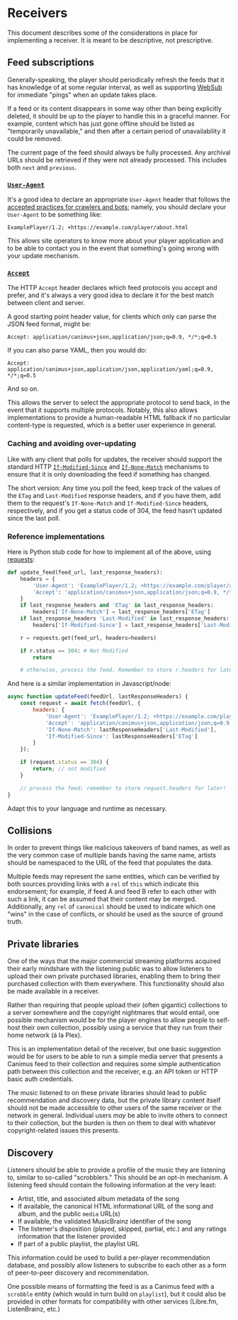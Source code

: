 # Receivers

This document describes some of the considerations in place for implementing a receiver. It is meant to be descriptive, not prescriptive.

## Feed subscriptions

Generally-speaking, the player should periodically refresh the feeds that it has knowledge of at some regular interval, as well as supporting [WebSub](https://en.wikipedia.org/wiki/WebSub) for immediate "pings" when an update takes place.

If a feed or its content disappears in some way other than being explicitly deleted, it should be up to the player to handle this in a graceful manner. For example, content which has just gone offline should be listed as "temporarily unavailable," and then after a certain period of unavailability it could be removed.

The current page of the feed should always be fully processed. Any archival URLs should be retrieved if they were not already processed. This includes both `next` and `previous`.

### [`User-Agent`](https://developer.mozilla.org/en-US/docs/Web/HTTP/Reference/Headers/User-Agent)

It's a good idea to declare an appropriate `User-Agent` header that follows the [accepted practices for crawlers and bots](https://developer.mozilla.org/en-US/docs/Web/HTTP/Reference/Headers/User-Agent#crawler_and_bot_ua_strings); namely, you should declare your `User-Agent` to be something like:

    ExamplePlayer/1.2; +https://example.com/player/about.html

This allows site operators to know more about your player application and to be able to contact you in the event that something's going wrong with your update mechanism.

### [`Accept`](https://developer.mozilla.org/en-US/docs/Web/HTTP/Reference/Headers/Accept)

The HTTP `Accept` header declares which feed protocols you accept and prefer, and it's always a very good idea to declare it for the best match between client and server.

A good starting point header value, for clients which only can parse the JSON feed format, might be:

    Accept: application/canimus+json,application/json;q=0.9, */*;q=0.5

If you can also parse YAML, then you would do:

    Accept: application/canimus+json,application/json,application/yaml;q=0.9, */*;q=0.5

And so on.

This allows the server to select the appropriate protocol to send back, in the event that it supports multiple protocols. Notably, this also allows implementations to provide a human-readable HTML fallback if no particular content-type is requested, which is a better user experience in general.

### Caching and avoiding over-updating

Like with any client that polls for updates, the receiver should support the standard HTTP [`If-Modified-Since`](https://developer.mozilla.org/en-US/docs/Web/HTTP/Reference/Headers/If-Modified-Since) and [`If-None-Match`](https://developer.mozilla.org/en-US/docs/Web/HTTP/Reference/Headers/If-None-Match) mechanisms to ensure that it is only downloading the feed if something has changed.

The short version: Any time you poll the feed, keep track of the values of the `ETag` and `Last-Modified` response headers, and if you have them, add them to the request's `If-None-Match` and `If-Modified-Since` headers, respectively, and if you get a status code of 304, the feed hasn't updated since the last poll.

### Reference implementations

Here is Python stub code for how to implement all of the above, using [requests](https://requests.readthedocs.io/):

```python
def update_feed(feed_url, last_response_headers):
    headers = {
        'User-Agent': 'ExamplePlayer/1.2; +https://example.com/player/about.html',
        'Accept': 'application/canimus+json,application/json;q=0.9, */*;q=0.5'
    }
    if last_response_headers and 'ETag' in last_response_headers:
        headers['If-None-Match'] = last_response_headers['ETag']
    if last_response_headers 'Last-Modified' in last_response_headers:
        headers['If-Modified-Since'] = last_response_headers['Last-Modified']

    r = requests.get(feed_url, headers=headers)

    if r.status == 304: # Not Modified
        return

    # otherwise, process the feed. Remember to store r.headers for later!
```

And here is a similar implementation in Javascript/node:

```javascript
async function updateFeed(feedUrl, lastResponseHeaders) {
    const request = await fetch(feedUrl, {
        headers: {
            'User-Agent': 'ExamplePlayer/1.2; +https://example.com/player/about.html',
            'Accept': 'application/canimus+json,application/json;q=0.9, */*;q=0.5'
            'If-None-Match': lastResponseHeaders['Last-Modified'],
            'If-Modified-Since': lastResponseHeaders['ETag']
        }
    });

    if (request.status == 304) {
        return; // not modified
    }

    // process the feed; remember to store request.headers for later!
}
```

Adapt this to your language and runtime as necessary.

## Collisions

In order to prevent things like malicious takeovers of band names, as well as the very common case of multiple bands having the same name, artists should be namespaced to the URL of the feed that populates the data.

Multiple feeds may represent the same entities, which can be verified by both sources providing links with a `rel` of `this` which indicate this endorsement; for example, if feed A and feed B refer to each other with such a link, it can be assumed that their content may be merged. Additionally, any `rel` of `canonical` should be used to indicate which one "wins" in the case of conflicts, or should be used as the source of ground truth.

## Private libraries

One of the ways that the major commercial streaming platforms acquired their early mindshare with the listening public was to allow listeners to upload their own private purchased libraries, enabling them to bring their purchased collection with them everywhere. This functionality should also be made available in a receiver.

Rather than requiring that people upload their (often gigantic) collections to a server somewhere and the copyright nightmares that would entail, one possible mechanism would be for the player engines to allow people to self-host their own collection, possibly using a service that they run from their home network (á la Plex).

This is an implementation detail of the receiver, but one basic suggestion would be for users to be able to run a simple media server that presents a Canimus feed to their collection and requires some simple authentication path between this collection and the receiver, e.g. an API token or HTTP basic auth credentials.

The music listened to on these private libraries should lead to public recommendation and discovery data, but the private library content itself should not be made accessible to other users of the same receiver or the network in general. Individual users *may* be able to invite others to connect to their collection, but the burden is then on them to deal with whatever copyright-related issues this presents.

## Discovery

Listeners should be able to provide a profile of the music they are listening to, similar to so-called "scrobblers." This should be an opt-in mechanism. A listening feed should contain the following information at the very least:

* Artist, title, and associated album metadata of the song
* If available, the canonical HTML informational URL of the song and album, and the public `media` URL(s)
* If available, the validated MusicBrainz identifier of the song
* The listener's disposition (played, skipped, partial, etc.) and any ratings information that the listener provided
* If part of a public playlist, the playlist URL

This information could be used to build a per-player recommendation database, and possibly allow listeners to subscribe to each other as a form of peer-to-peer discovery and recommendation.

One possible means of formatting the feed is as a Canimus feed with a `scrobble` entity (which would in turn build on `playlist`), but it could also be provided in other formats for compatibility with other services (Libre.fm, ListenBrainz, etc.)
